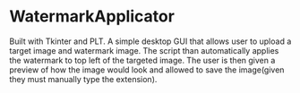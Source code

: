 # WatermarkApplicator
Built with Tkinter and PLT. A simple desktop GUI that allows user to upload a target image and watermark image. The script than automatically applies the watermark to top left of the targeted image.  The user is then given a preview of how the image would look and allowed to save the image(given they must manually type the extension).

